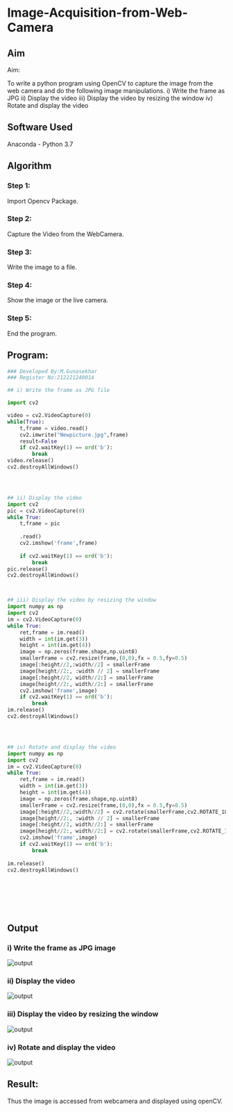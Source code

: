 # Image-Acquisition-from-Web-Camera
## Aim
 
Aim:
 
To write a python program using OpenCV to capture the image from the web camera and do the following image manipulations.
i) Write the frame as JPG 
ii) Display the video 
iii) Display the video by resizing the window
iv) Rotate and display the video

## Software Used
Anaconda - Python 3.7
## Algorithm
### Step 1:
Import Opencv Package.

### Step 2:
Capture the Video from the WebCamera.


### Step 3:
Write the image to a file.

### Step 4:
Show the image or the live camera.
### Step 5:
 End the program.


## Program:
``` Python
### Developed By:M.Gunasekhar
### Register No:212221240014

## i) Write the frame as JPG file

import cv2

video = cv2.VideoCapture(0)
while(True):
    t,frame = video.read()
    cv2.imwrite("Newpicture.jpg",frame)
    result=False
    if cv2.waitKey(1) == ord('b'):
        break
video.release()
cv2.destroyAllWindows()




## ii) Display the video
import cv2
pic = cv2.VideoCapture(0)
while True:
    t,frame = pic
    
    .read()
    cv2.imshow('frame',frame)
    
    if cv2.waitKey(1) == ord('b'):      
        break
pic.release()
cv2.destroyAllWindows()



## iii) Display the video by resizing the window
import numpy as np
import cv2
im = cv2.VideoCapture(0)
while True:
    ret,frame = im.read()
    width = int(im.get(3))
    height = int(im.get(4))
    image = np.zeros(frame.shape,np.uint8)
    smallerFrame = cv2.resize(frame,(0,0),fx = 0.5,fy=0.5)
    image[:height//2,:width//2] = smallerFrame
    image[height//2:, :width // 2] = smallerFrame
    image[:height//2, width//2:] = smallerFrame
    image[height//2:, width//2:] = smallerFrame
    cv2.imshow('frame',image)
    if cv2.waitKey(1) == ord('b'):
        break
im.release()
cv2.destroyAllWindows()




## iv) Rotate and display the video
import numpy as np
import cv2
im = cv2.VideoCapture(0)
while True:
    ret,frame = im.read()
    width = int(im.get(3))
    height = int(im.get(4))
    image = np.zeros(frame.shape,np.uint8)
    smallerFrame = cv2.resize(frame,(0,0),fx = 0.5,fy=0.5)
    image[:height//2,:width//2] = cv2.rotate(smallerFrame,cv2.ROTATE_180)
    image[height//2:, :width // 2] = smallerFrame
    image[:height//2, width//2:] = smallerFrame
    image[height//2:, width//2:] = cv2.rotate(smallerFrame,cv2.ROTATE_180)
    cv2.imshow('frame',image)
    if cv2.waitKey(1) == ord('b'):
        break
        
im.release()
cv2.destroyAllWindows()








```
## Output

### i) Write the frame as JPG image
![output](https://github.com/gunasekhar159/Image-acquisition-from-web-camera/blob/main/guna1.JPG?raw=true)


### ii) Display the video
![output](https://github.com/gunasekhar159/Image-acquisition-from-web-camera/blob/main/guna2.JPG?raw=true)


### iii) Display the video by resizing the window
![output](https://github.com/gunasekhar159/Image-acquisition-from-web-camera/blob/main/guna3.jpeg?raw=true)



### iv) Rotate and display the video
![output](https://github.com/gunasekhar159/Image-acquisition-from-web-camera/blob/main/guna4.jpeg?raw=true)




## Result:
Thus the image is accessed from webcamera and displayed using openCV.
